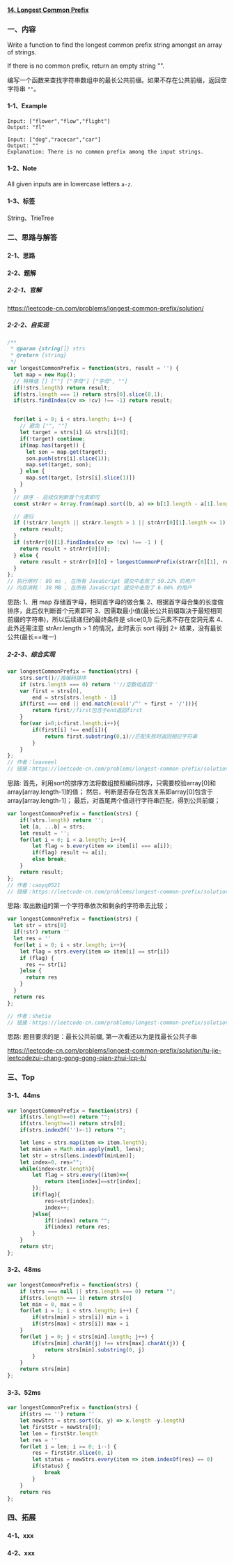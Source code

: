 #### [14. Longest Common Prefix](https://leetcode-cn.com/problems/longest-common-prefix/)



### 一、内容

Write a function to find the longest common prefix string amongst an array of strings.

If there is no common prefix, return an empty string "".

编写一个函数来查找字符串数组中的最长公共前缀。如果不存在公共前缀，返回空字符串 `""`。

#### 1-1、Example

```
Input: ["flower","flow","flight"]
Output: "fl"

Input: ["dog","racecar","car"]
Output: ""
Explanation: There is no common prefix among the input strings.
```

#### 1-2、Note

All given inputs are in lowercase letters `a-z`.

#### 1-3、标签

String、TrieTree



### 二、思路与解答

#### 2-1、思路



#### 2-2、题解

##### 2-2-1、官解

https://leetcode-cn.com/problems/longest-common-prefix/solution/



##### 2-2-2、自实现

```js
/**
 * @param {string[]} strs
 * @return {string}
 */
var longestCommonPrefix = function(strs, result = '') {
  let map = new Map();
  // 特殊值 [] [""] ["字母"] ["字母", ""]
  if(!strs.length) return result;
  if(strs.length === 1) return strs[0].slice(0,1);
  if(strs.findIndex(cv => !cv) !== -1) return result;


  for(let i = 0; i < strs.length; i++) {
    // 避免 ["", ""]
    let target = strs[i] && strs[i][0];
    if(!target) continue;
    if(map.has(target)) {
      let son = map.get(target);
      son.push(strs[i].slice(1));
      map.set(target, son);
    } else {
      map.set(target, [strs[i].slice(1)])
    }
  }
  // 排序 - 后续仅判断首个元素即可
  const strArr = Array.from(map).sort((b, a) => b[1].length - a[1].length);

  // 递归
  if (!strArr.length || strArr.length > 1 || strArr[0][1].length <= 1) {
    return result;
  } 
  if (strArr[0][1].findIndex(cv => !cv) !== -1 ) {
    return result + strArr[0][0];
  } else {
    return result + strArr[0][0] + longestCommonPrefix(strArr[0][1], result);
  }
};
// 执行用时： 80 ms , 在所有 JavaScript 提交中击败了 50.22% 的用户 
// 内存消耗： 38 MB , 在所有 JavaScript 提交中击败了 6.06% 的用户
```

思路: 
1、用 map 存储首字母，相同首字母的做合集
2、根据首字母合集的长度做排序，此后仅判断首个元素即可
3、因需取最小值(最长公共前缀取决于最短相同前缀的字符串)，所以后续递归的最终条件是 slice(0,1) 后元素不存在空洞元素
4、此外还需注意 strArr.length > 1 的情况，此时表示 sort 得到 2+ 结果，没有最长公共(最长==唯一)



##### 2-2-3、综合实现

```js
var longestCommonPrefix = function(strs) {
    strs.sort()//按编码排序
    if (strs.length === 0) return ''//空数组返回''
    var first = strs[0],
        end = strs[strs.length - 1]
    if(first === end || end.match(eval('/^' + first + '/'))){
        return first//first包含于end返回first
    }
    for(var i=0;i<first.length;i++){
        if(first[i] !== end[i]){
            return first.substring(0,i)//匹配失败时返回相应字符串
        }
    }
};
// 作者：leaveeel
// 链接：https://leetcode-cn.com/problems/longest-common-prefix/solution/js-fang-fa-by-leaveeel/
```

思路:
首先，利用sort的排序方法将数组按照编码排序，只需要校验array[0]和array[array.length-1]的值；
然后，判断是否存在包含关系即array[0]包含于array[array.length-1]；
最后，对首尾两个值进行字符串匹配，得到公共前缀；

```js
var longestCommonPrefix = function(strs) {
    if(!strs.length) return '';
    let [a, ...b] = strs;
    let result = '';
    for(let i = 0; i < a.length; i++){
        let flag = b.every(item => item[i] === a[i]);
        if(flag) result += a[i];
        else break;
    }
    return result;
};
// 作者：caoyq0521
// 链接：https://leetcode-cn.com/problems/longest-common-prefix/solution/zui-chang-gong-gong-qian-zhui-by-caoyq0521/
```

思路:
取出数组的第一个字符串依次和剩余的字符串去比较；



```javascript
var longestCommonPrefix = function(strs) {
  let str = strs[0]
  if(!str) return ''
  let res = ''
  for(let i = 0; i < str.length; i++){
    let flag = strs.every(item => item[i] == str[i])
    if (flag) {
      res += str[i]
    }else {
      return res
    }
  }
  return res
};

// 作者：shetia
// 链接：https://leetcode-cn.com/problems/longest-common-prefix/solution/zhong-suo-zhou-zhi-zhe-shi-dao-yue-du-ti-by-shetia/
```

思路:
题目要求的是：最长公共前缀, 第一次看还以为是找最长公共子串



https://leetcode-cn.com/problems/longest-common-prefix/solution/tu-jie-leetcodezui-chang-gong-gong-qian-zhui-lcp-b/





### 三、Top

#### 3-1、44ms

```js
var longestCommonPrefix = function(strs) {
    if(strs.length==0) return "";
    if(strs.length==1) return strs[0];
    if(strs.indexOf('')>-1) return "";

    let lens = strs.map(item => item.length);
    let minLen = Math.min.apply(null, lens);
    let str = strs[lens.indexOf(minLen)];
    let index=0, res="";
    while(index<str.length){
        let flag = strs.every((item)=>{
            return item[index]==str[index];
        });
        if(flag){
            res+=str[index];
            index++;
        }else{
            if(!index) return "";
            if(index) return res;
        }
    }
    return str;
};
```



#### 3-2、48ms

```js
var longestCommonPrefix = function(strs) {
    if (strs === null || strs.length === 0) return "";
    if(strs.length === 1) return strs[0]
    let min = 0, max = 0
    for(let i = 1; i < strs.length; i++) {
        if(strs[min] > strs[i]) min = i
        if(strs[max] < strs[i]) max = i
    }
    for(let j = 0; j < strs[min].length; j++) {
        if(strs[min].charAt(j) !== strs[max].charAt(j)) {
            return strs[min].substring(0, j)
        }
    }
    return strs[min]
};
```



#### 3-3、52ms

```js
var longestCommonPrefix = function(strs) {
    if(strs == '') return ''
    let newStrs = strs.sort((x, y) => x.length -y.length)
    let firstStr = newStrs[0];
    let len = firstStr.length
    let res = ''
    for(let i = len; i >= 0; i--) {
        res = firstStr.slice(0, i)
        let status = newStrs.every(item => item.indexOf(res) == 0)
        if(status) {
            break
        }
    }
    return res
};
```



### 四、拓展

#### 4-1、xxx

#### 4-2、xxx



